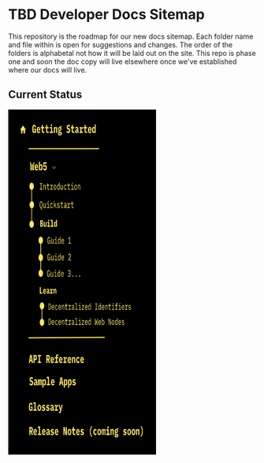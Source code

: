 # TBD Developer Docs Sitemap
This repository is the roadmap for our new docs sitemap. Each folder name and file within is open for suggestions and changes. The order of the folders is alphabetal not how it will be laid out on the site. This repo is phase one and soon the doc copy will live elsewhere once we've established where our docs will live.

## Current Status
<img
    src="/Static/sitemap-visual.png" width="300" height="700"
/>